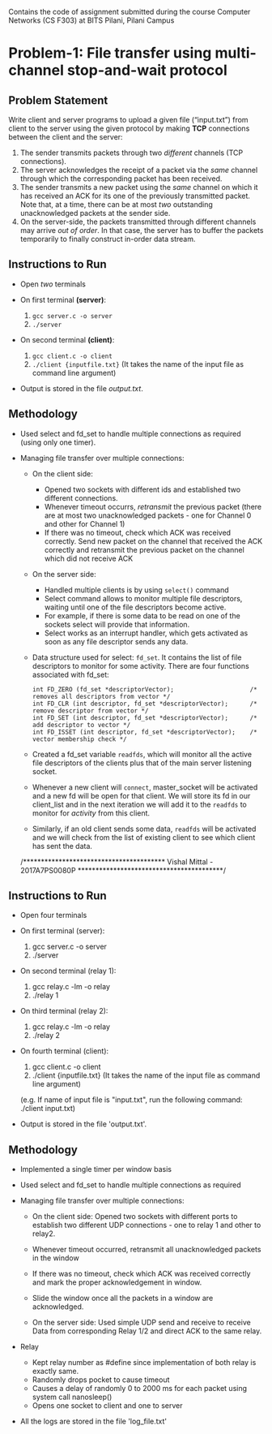 Contains the code of assignment submitted during the course Computer Networks (CS F303) at BITS Pilani, Pilani Campus

# Problem-1: File transfer using multi-channel stop-and-wait protocol

## Problem Statement

Write client and server programs to upload a given file (“input.txt”) from client to the server using the given protocol by making **TCP** connections between the client and the server:

1. The sender transmits packets through two *different* channels (TCP connections).
2. The server acknowledges the receipt of a packet via the *same* channel through which the corresponding packet has been received.
3. The sender transmits a new packet using the *same* channel on which it has received an ACK for its one of the previously transmitted packet. Note that, at a time, there can be at most *two* outstanding unacknowledged packets at the sender side.
4. On the server-side, the packets transmitted through different channels may arrive *out of order*. In that case, the server has to buffer the packets temporarily to finally construct in-order data stream.

## Instructions to Run

- Open *two* terminals

- On first terminal **(server)**:

    1. `gcc server.c -o server`
    2. `./server`

- On second terminal **(client)**:

    1. `gcc client.c -o client`
    2. `./client {inputfile.txt}` (It takes the name of the input file as command line argument)
    
- Output is stored in the file *output.txt*.

## Methodology

- Used select and fd_set to handle multiple connections as required (using only one timer).

- Managing file transfer over multiple connections: 

    - On the client side: 
        - Opened two sockets with different ids and established two different connections.
        - Whenever timeout occurrs, *retransmit* the previous packet (there are at most two unacknowledged packets - one for Channel 0 and other for Channel 1)
        - If there was no timeout, check which ACK was received correctly. Send new packet on the channel that received the ACK correctly and retransmit the previous packet on the channel which did not receive ACK

    - On the server side: 
        - Handled multiple clients is by using `select()` command
        - Select command allows to monitor multiple file descriptors, waiting until one of the file descriptors become active.
        - For example, if there is some data to be read on one of the sockets select will provide that information.
        - Select works as an interrupt handler, which gets activated as soon as any file descriptor sends any data.

    - Data structure used for select: `fd_set`. It contains the list of file descriptors to monitor for some activity. There are four functions associated with fd_set:
        
        ```
        int FD_ZERO (fd_set *descriptorVector);                     /* removes all descriptors from vector */
        int FD_CLR (int descriptor, fd_set *descriptorVector);      /* remove descriptor from vector */
        int FD_SET (int descriptor, fd_set *descriptorVector);      /* add descriptor to vector */
        int FD_ISSET (int descriptor, fd_set *descriptorVector);    /* vector membership check */
        ```

    - Created a fd_set variable `readfds`, which will monitor all the active file descriptors of the clients plus that of the main server 
    listening socket.
    - Whenever a new client will `connect`, master_socket will be activated and a new fd will be open for that client. We will store its fd in our 
    client_list and in the next iteration we will add it to the `readfds` to monitor for *activity* from this client.
    - Similarly, if an old client sends some data, `readfds` will be activated and we will check from the list of existing client to see which 
    client has sent the data.















    /****************************************
  Vishal Mittal        -   2017A7PS0080P
*****************************************/

## Instructions to Run

- Open four terminals

- On first terminal (server):

    1. gcc server.c -o server
    2. ./server

- On second terminal (relay 1):

    1. gcc relay.c -lm -o relay
    2. ./relay 1

- On third terminal (relay 2):

    1. gcc relay.c -lm -o relay
    2. ./relay 2

- On fourth terminal (client):

    1. gcc client.c -o client
    2. ./client {inputfile.txt} 
    (It takes the name of the input file as command line argument)

    (e.g. If name of input file is "input.txt", run the following command:   ./client input.txt)     
    

- Output is stored in the file 'output.txt'.




## Methodology

- Implemented a single timer per window basis

- Used select and fd_set to handle multiple connections as required

- Managing file transfer over multiple connections: 

    - On the client side: Opened two sockets with different ports to establish two different UDP connections - one to relay 1 and other to relay2.
    - Whenever timeout occurred, retransmit all unacknowledged packets in the window
    - If there was no timeout, check which ACK was received correctly and mark the proper acknowledgement in window.
    - Slide the window once all the packets in a window are acknowledged.

    - On the server side: 
        Used simple UDP send and receive to receive Data from corresponding Relay 1/2 and direct ACK to the same relay.

- Relay
    - Kept relay number as #define since implementation of both relay is exactly same.
    - Randomly drops pocket to cause timeout
    - Causes a delay of randomly 0 to 2000 ms for each packet using system call nanosleep()
    - Opens one socket to client and one to server

- All the logs are stored in the file 'log_file.txt'